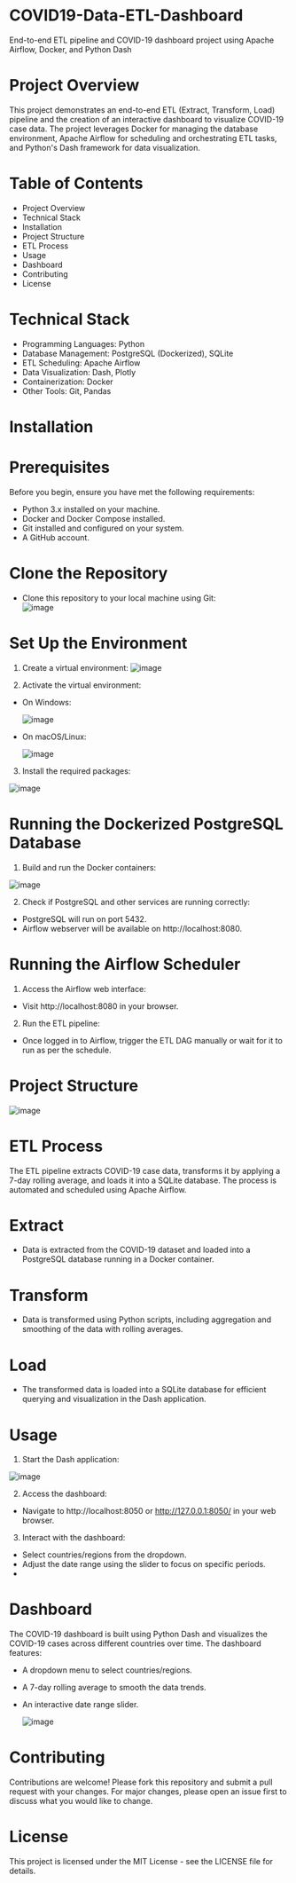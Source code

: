 # COVID19-Data-ETL-Dashboard
End-to-end ETL pipeline and COVID-19 dashboard project using Apache Airflow, Docker, and Python Dash

# Project Overview
This project demonstrates an end-to-end ETL (Extract, Transform, Load) pipeline and the creation of an interactive dashboard to visualize COVID-19 case data. The project leverages Docker for managing the database environment, Apache Airflow for scheduling and orchestrating ETL tasks, and Python's Dash framework for data visualization.

# Table of Contents
- Project Overview
- Technical Stack
- Installation
- Project Structure
- ETL Process
- Usage
- Dashboard
- Contributing
- License

# Technical Stack
- Programming Languages: Python
- Database Management: PostgreSQL (Dockerized), SQLite
- ETL Scheduling: Apache Airflow
- Data Visualization: Dash, Plotly
- Containerization: Docker
- Other Tools: Git, Pandas

# Installation
# Prerequisites
Before you begin, ensure you have met the following requirements:
- Python 3.x installed on your machine.
- Docker and Docker Compose installed.
- Git installed and configured on your system.
- A GitHub account.

# Clone the Repository
- Clone this repository to your local machine using Git:  
  ![image](https://github.com/user-attachments/assets/29a323c1-4967-4f1a-a633-c8cf7d9c9f0a)

# Set Up the Environment
1. Create a virtual environment:
  ![image](https://github.com/user-attachments/assets/9d9207f7-bdfe-477c-aca0-aef061af3014)

2. Activate the virtual environment:
- On Windows:

  ![image](https://github.com/user-attachments/assets/490a02af-125a-435d-8e91-58b8ed143e37)

- On macOS/Linux:

  ![image](https://github.com/user-attachments/assets/3cca524f-b6cf-4cfb-8835-b07efa5182ee)

3. Install the required packages:

  ![image](https://github.com/user-attachments/assets/9250e525-7b8f-4d6a-b9f0-f3e568d3df15)

# Running the Dockerized PostgreSQL Database
1. Build and run the Docker containers:

  ![image](https://github.com/user-attachments/assets/a132c3b9-63d9-4fec-9cf7-09cc34f74bda)

2. Check if PostgreSQL and other services are running correctly:
- PostgreSQL will run on port 5432.
- Airflow webserver will be available on http://localhost:8080.

# Running the Airflow Scheduler
1. Access the Airflow web interface:
- Visit http://localhost:8080 in your browser.
2. Run the ETL pipeline:
- Once logged in to Airflow, trigger the ETL DAG manually or wait for it to run as per the schedule.

# Project Structure
  ![image](https://github.com/user-attachments/assets/eddd0a3a-20be-43b1-b4fc-527d60f2805a)

# ETL Process
The ETL pipeline extracts COVID-19 case data, transforms it by applying a 7-day rolling average, and loads it into a SQLite database. The process is automated and scheduled using Apache Airflow.

# Extract
- Data is extracted from the COVID-19 dataset and loaded into a PostgreSQL database running in a Docker container.
# Transform
- Data is transformed using Python scripts, including aggregation and smoothing of the data with rolling averages.
# Load
- The transformed data is loaded into a SQLite database for efficient querying and visualization in the Dash application.

# Usage
1. Start the Dash application:

  ![image](https://github.com/user-attachments/assets/3aa02e25-0aae-48a5-8b1c-93b10fefb771)

2. Access the dashboard:
- Navigate to http://localhost:8050 or http://127.0.0.1:8050/ in your web browser.

3. Interact with the dashboard:
- Select countries/regions from the dropdown.
- Adjust the date range using the slider to focus on specific periods.
- 
# Dashboard
The COVID-19 dashboard is built using Python Dash and visualizes the COVID-19 cases across different countries over time. The dashboard features:

- A dropdown menu to select countries/regions.
- A 7-day rolling average to smooth the data trends.
- An interactive date range slider.

  ![image](https://github.com/user-attachments/assets/63368452-b1c0-45f1-9afd-bdb8799baaaf)

# Contributing
Contributions are welcome! Please fork this repository and submit a pull request with your changes. For major changes, please open an issue first to discuss what you would like to change.

# License
This project is licensed under the MIT License - see the LICENSE file for details.
